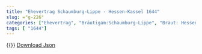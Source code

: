 ```yaml
---
title: "Ehevertrag Schaumburg-Lippe - Hessen-Kassel 1644"
slug: ="g-226"
categories: ["Ehevertrag", "Bräutigam:Schaumburg-Lippe", "Braut: Hessen-Kassel", "Eheschließung vollzogen?:Ja", "verschiedenkonfessionelle Ehe?:Nein", "Dynastie Bräutigam:unbekannt", "Akteur Bräutigam:unbekannt", "Akteur Braut:Hessen (Kassel)", "Textbezug?:ja", "Ständisch?:nein", "Ratifikation?:ja", "Sonstiges?:nein", "Bräutigam:Schaumburg-Lippe", "Braut: Hessen-Kassel"]
tags: [ "1644"]
---
```

<!--more-->
{{<v197>}}
[Download Json](/vertraege/vertrag-226.json)